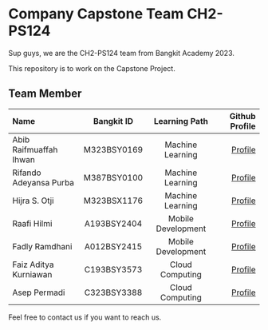 # Company Capstone Team CH2-PS124

Sup guys, we are the CH2-PS124 team from Bangkit Academy 2023.

This repository is to work on the Capstone Project.

## Team Member

Name | Bangkit ID | Learning Path | Github Profile
:---|:---:|:---:|---:
Abib Raifmuaffah Ihwan | M323BSY0169 | Machine Learning | [Profile](https://github.com/)
Rifando Adeyansa Purba| M387BSY0100 | Machine Learning | [Profile](https://https://github.com/rfadeyansa)
Hijra S. Otji | M323BSX1176 | Machine Learning | [Profile](https://github.com/)
Raafi Hilmi |  A193BSY2404 | Mobile Development | [Profile](https://github.com/raafihilmi)
Fadly Ramdhani | A012BSY2415 | Mobile Development | [Profile](https://github.com/)
Faiz Aditya Kurniawan | C193BSY3573 | Cloud Computing | [Profile](https://github.com/)
Asep Permadi | C323BSY3388 | Cloud Computing | [Profile](https://github.com/Aseppermadi)

Feel free to contact us if you want to reach us.
